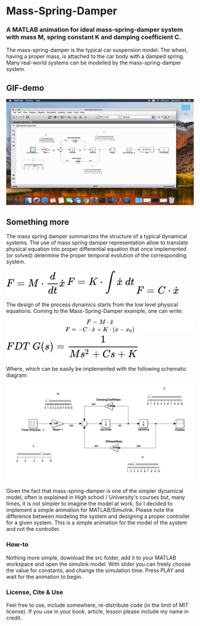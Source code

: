# Mass-Spring-Damper
### A MATLAB animation for ideal mass-spring-damper system with mass M, spring constant K and damping coefficient C.

The mass-spring-damper is the typical car suspension model. The wheel, having a proper mass, is attached to the car body with a damped spring. Many real-world systems can be modelled by the mass-spring-damper system. 

## GIF-demo

![Screenshot](screenshot/demo.gif)

## Something more

The mass spring damper summarizes the structure of a typical dynamical systems. The use of mass spring damper representation allow to translate physical equation into proper differential equation that once implemented (or solved) determine the proper temporal evolution of the corresponding system. 

![Screenshot](screenshot/mass.svg)
![Screenshot](screenshot/spring.svg)
![Screenshot](screenshot/damper.svg)

The design of the process dynamics starts from the low level physical equations. Coming to the Mass-Spring-Damper example, one can write:

![Screenshot](screenshot/equation.svg)
![Screenshot](screenshot/fdt.svg)

Where, which can be easily be implemented with the following schematic diagram:

![Screenshot](screenshot/simulink-model.png)

Given the fact that mass-spring-damper is one of the simpler dynamical model, often is explained in High school / University's courses but, many times, it is not simpler to imagine the model at work. So I decided to implement a simple animation for MATLAB/Simulink. Please note the difference between modeling the system and designing a proper controller for a given system. This is a simple animation for the model of the system and not the controller.

### How-to
Nothing more simple, download the src folder, add it to your MATLAB workspace and open the simulink model. With slider you can freely choose the value for constants, and change the simulation time. Press PLAY and wait for the animation to begin.

### License, Cite & Use
Feel free to use, include somewhere, re-distribute code (in the limit of MIT license). If you use in your book, article, lesson please include my name in credit.
